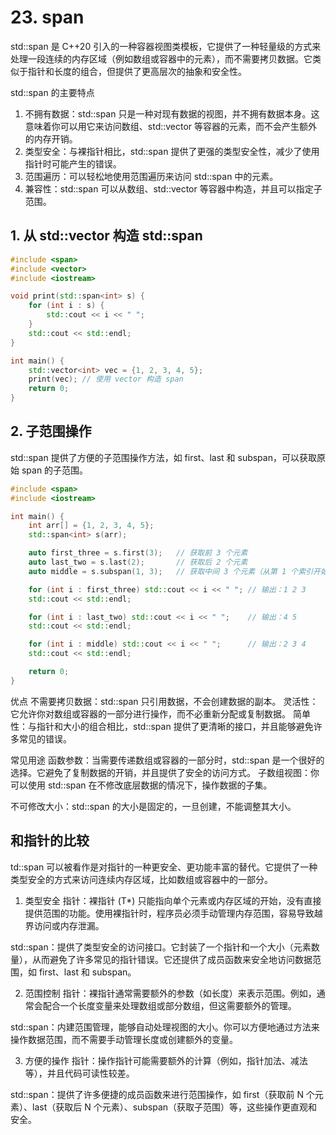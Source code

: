 # 23. span
std::span 是 C++20 引入的一种容器视图类模板，它提供了一种轻量级的方式来处理一段连续的内存区域（例如数组或容器中的元素），而不需要拷贝数据。它类似于指针和长度的组合，但提供了更高层次的抽象和安全性。

std::span 的主要特点
  1. 不拥有数据：std::span 只是一种对现有数据的视图，并不拥有数据本身。这意味着你可以用它来访问数组、std::vector 等容器的元素，而不会产生额外的内存开销。
  2. 类型安全：与裸指针相比，std::span 提供了更强的类型安全性，减少了使用指针时可能产生的错误。
  3. 范围遍历：可以轻松地使用范围遍历来访问 std::span 中的元素。
  4. 兼容性：std::span 可以从数组、std::vector 等容器中构造，并且可以指定子范围。

## 1. 从 std::vector 构造 std::span

```cpp
#include <span>
#include <vector>
#include <iostream>

void print(std::span<int> s) {
    for (int i : s) {
        std::cout << i << " ";
    }
    std::cout << std::endl;
}

int main() {
    std::vector<int> vec = {1, 2, 3, 4, 5};
    print(vec); // 使用 vector 构造 span
    return 0;
}

```

## 2. 子范围操作
std::span 提供了方便的子范围操作方法，如 first、last 和 subspan，可以获取原始 span 的子范围。

```cpp
#include <span>
#include <iostream>

int main() {
    int arr[] = {1, 2, 3, 4, 5};
    std::span<int> s(arr);

    auto first_three = s.first(3);   // 获取前 3 个元素
    auto last_two = s.last(2);       // 获取后 2 个元素
    auto middle = s.subspan(1, 3);   // 获取中间 3 个元素（从第 1 个索引开始）

    for (int i : first_three) std::cout << i << " "; // 输出：1 2 3
    std::cout << std::endl;

    for (int i : last_two) std::cout << i << " ";    // 输出：4 5
    std::cout << std::endl;

    for (int i : middle) std::cout << i << " ";      // 输出：2 3 4
    std::cout << std::endl;

    return 0;
}
```

优点
  不需要拷贝数据：std::span 只引用数据，不会创建数据的副本。
  灵活性：它允许你对数组或容器的一部分进行操作，而不必重新分配或复制数据。
  简单性：与指针和大小的组合相比，std::span 提供了更清晰的接口，并且能够避免许多常见的错误。

常见用途
  函数参数：当需要传递数组或容器的一部分时，std::span 是一个很好的选择。它避免了复制数据的开销，并且提供了安全的访问方式。
  子数组视图：你可以使用 std::span 在不修改底层数据的情况下，操作数据的子集。

不可修改大小：std::span 的大小是固定的，一旦创建，不能调整其大小。


## 和指针的比较
td::span 可以被看作是对指针的一种更安全、更功能丰富的替代。它提供了一种类型安全的方式来访问连续内存区域，比如数组或容器中的一部分。

1. 类型安全
指针：裸指针 (T*) 只能指向单个元素或内存区域的开始，没有直接提供范围的功能。使用裸指针时，程序员必须手动管理内存范围，容易导致越界访问或内存泄漏。

std::span：提供了类型安全的访问接口。它封装了一个指针和一个大小（元素数量），从而避免了许多常见的指针错误。它还提供了成员函数来安全地访问数据范围，如 first、last 和 subspan。

2. 范围控制
指针：裸指针通常需要额外的参数（如长度）来表示范围。例如，通常会配合一个长度变量来处理数组或部分数组，但这需要额外的管理。

std::span：内建范围管理，能够自动处理视图的大小。你可以方便地通过方法来操作数据范围，而不需要手动管理长度或创建额外的变量。

3. 方便的操作
指针：操作指针可能需要额外的计算（例如，指针加法、减法等），并且代码可读性较差。

std::span：提供了许多便捷的成员函数来进行范围操作，如 first（获取前 N 个元素）、last（获取后 N 个元素）、subspan（获取子范围）等，这些操作更直观和安全。







